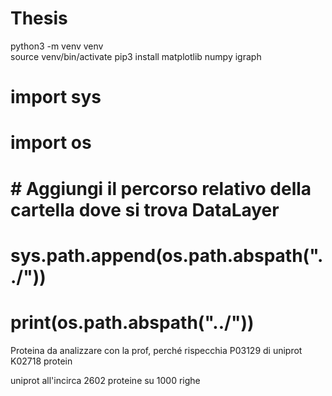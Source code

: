 # Thesis
python3 -m venv venv     
source venv/bin/activate
pip3 install matplotlib numpy igraph


# import sys
# import os

# # Aggiungi il percorso relativo della cartella dove si trova DataLayer
# sys.path.append(os.path.abspath("../"))


# print(os.path.abspath("../"))

Proteina da analizzare con la prof, perché rispecchia P03129  di uniprot
K02718 protein

uniprot all'incirca 2602 proteine su 1000 righe